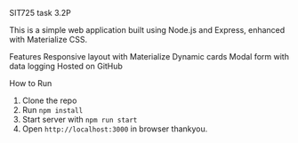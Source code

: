 SIT725 task 3.2P

This is a simple web application built using Node.js and Express, enhanced with Materialize CSS.

Features
 Responsive layout with Materialize
 Dynamic cards
 Modal form with data logging
 Hosted on GitHub
 
How to Run
1. Clone the repo
2. Run `npm install`
3. Start server with `npm run start`
4. Open `http://localhost:3000` in browser
thankyou.